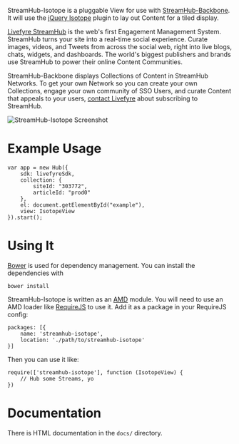 StreamHub-Isotope is a pluggable View for use with [StreamHub-Backbone](http://gobengo.github.com/streamhub-backbone/). It will use the [jQuery Isotope](https://github.com/desandro/isotope) plugin to lay out Content for a tiled display.

[Livefyre StreamHub](http://www.livefyre.com/streamhub/) is the web's first Engagement Management System. StreamHub turns your site into a real-time social experience. Curate images, videos, and Tweets from across the social web, right into live blogs, chats, widgets, and dashboards. The world's biggest publishers and brands use StreamHub to power their online Content Communities.

StreamHub-Backbone displays Collections of Content in StreamHub Networks. To get your own Network so you can create your own Collections, engage your own community of SSO Users, and curate Content that appeals to your users, [contact Livefyre](http://www.livefyre.com/streamhub/) about subscribing to StreamHub.

![StreamHub-Isotope Screenshot](http://d.pr/i/n6CC+)

# Example Usage

    var app = new Hub({
        sdk: livefyreSdk,
        collection: {
            siteId: "303772",
            articleId: "prod0"
        },
        el: document.getElementById("example"),
        view: IsotopeView
    }).start();

# Using It

[Bower](http://twitter.github.com/bower/) is used for dependency management. You can install the dependencies with

    bower install

StreamHub-Isotope is written as an [AMD](http://requirejs.org/docs/whyamd.html) module. You will need to use an AMD loader like [RequireJS](http://requirejs.org/) to use it. Add it as a package in your RequireJS config:

    packages: [{
        name: 'streamhub-isotope',
        location: './path/to/streamhub-isotope'
    }]

Then you can use it like:

    require(['streamhub-isotope'], function (IsotopeView) {
        // Hub some Streams, yo
    })

# Documentation

There is HTML documentation in the `docs/` directory.
